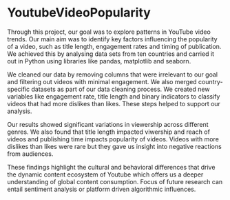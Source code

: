 # YoutubeVideoPopularity

Through this project, our goal was to explore patterns in YouTube video trends. Our main aim was to identify key factors influencing the popularity of a video, such as title length, engagement rates and timing of publication. We achieved this by analysing data sets from ten countries and carried it out in Python using libraries like pandas, matplotlib and seaborn.

We cleaned our data by removing columns that were irrelevant to our goal and filtering out videos with minimal engagement. We also merged country-specific datasets as part of our data cleaning process. We created new variables like engagement rate, title length and binary indicators to classify videos that had more dislikes than likes. These steps helped to support our analysis.

Our results showed significant variations in viewership across different genres. We also found that title length impacted viwership and reach of videos and publishing time impacts popularity of videos. Videos with more dislikes than likes were rare but they gave us insight into negative reactions from audiences.

These findings highlight the cultural and behavioral differences that drive the dynamic content ecosystem of Youtube which offers us a deeper understanding of global content consumption. Focus of future research can entail sentiment analysis or platform driven algorithmic influences.
